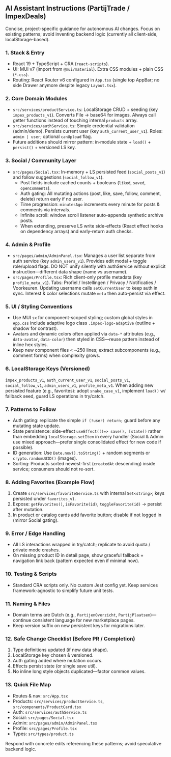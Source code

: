 ## AI Assistant Instructions (PartijTrade / ImpexDeals)

Concise, project-specific guidance for autonomous AI changes. Focus on existing patterns; avoid inventing backend logic (currently all client-side, localStorage-based).

### 1. Stack & Entry
- React 19 + TypeScript + CRA (`react-scripts`).
- UI: MUI v7 (import from `@mui/material`). Extra CSS modules + plain CSS (`*.css`).
- Routing: React Router v6 configured in `App.tsx` (single top AppBar; no side Drawer anymore despite legacy `Layout.tsx`).

### 2. Core Domain Modules
- `src/services/productService.ts`: LocalStorage CRUD + seeding (key `impex_products_v1`). Converts File -> base64 for images. Always call getter functions instead of touching internal `products` array.
- `src/services/authService.ts`: Simple credential validation (admin/demo). Persists current user (key `auth_current_user_v1`). Roles: `admin | user`; optional `canUpload` flag.
- Future additions should mirror pattern: in‑module state + `load()` + `persist()` + versioned LS key.

### 3. Social / Community Layer
- `src/pages/Social.tsx`: In-memory + LS persisted feed (`social_posts_v1`) and follow suggestions (`social_follow_v1`).
  - Post fields include cached counts + booleans (`liked`, `saved`, `openComments`).
  - Auth gating: All mutating actions (post, like, save, follow, comment, delete) return early if no user.
  - Time progression: `minutesAgo` increments every minute for posts & comments via intervals.
  - Infinite scroll: window scroll listener auto-appends synthetic archive posts.
  - When extending, preserve LS write side-effects (React effect hooks on dependency arrays) and early-return auth checks.

### 4. Admin & Profile
- `src/pages/admin/AdminPanel.tsx`: Manages a user list separate from auth service (key `admin_users_v1`). Provides edit modal + toggle role/upload flags. DO NOT unify silently with authService without explicit instruction—different data shape (name vs username).
- `src/pages/Profile.tsx`: Rich client-only profile metadata (key `profile_meta_v1`). Tabs: Profiel / Instellingen / Privacy / Notificaties / Voorkeuren. Updating username calls `setCurrentUser` to keep auth in sync. Interest & color selections mutate `meta` then auto-persist via effect.

### 5. UI / Styling Conventions
- Use MUI `sx` for component-scoped styling; custom global styles in `App.css` include adaptive logo class `.impex-logo-adaptive` (outline + shadow for contrast).
- Avatars and dynamic colors often applied via `data-*` attributes (e.g., `data-avatar`, `data-color`) then styled in CSS—reuse pattern instead of inline hex styles.
- Keep new component files < ~250 lines; extract subcomponents (e.g., comment forms) when complexity grows.

### 6. LocalStorage Keys (Versioned)
`impex_products_v1`, `auth_current_user_v1`, `social_posts_v1`, `social_follow_v1`, `admin_users_v1`, `profile_meta_v1`.
When adding new persisted feature (e.g., favorites): adopt `snake_case_v1`, implement `load()` w/ fallback seed, guard LS operations in try/catch.

### 7. Patterns to Follow
- Auth gating: replicate the simple `if (!user) return;` guard before any mutating state update.
- State persistence: side-effect `useEffect(()=> save(), [state])` rather than embedding `localStorage.setItem` in every handler (Social & Admin use mixed approach—prefer single consolidated effect for new code if possible).
- ID generation: Use `Date.now().toString()` + random segments or `crypto.randomUUID()` (images).
- Sorting: Products sorted newest-first (`createdAt` descending) inside service; consumers should not re-sort.

### 8. Adding Favorites (Example Flow)
1. Create `src/services/favoriteService.ts` with internal `Set<string>`; keys persisted under `favorites_v1`.
2. Expose: `getFavorites()`, `isFavorite(id)`, `toggleFavorite(id)` -> persist after mutation.
3. In product or catalog cards add favorite button; disable if not logged in (mirror Social gating).

### 9. Error / Edge Handling
- All LS interactions wrapped in try/catch; replicate to avoid quota / private mode crashes.
- On missing product ID in detail page, show graceful fallback + navigation link back (pattern expected even if minimal now).

### 10. Testing & Scripts
- Standard CRA scripts only. No custom Jest config yet. Keep services framework-agnostic to simplify future unit tests.

### 11. Naming & Files
- Domain terms are Dutch (e.g., `PartijenOverzicht`, `PartijPlaatsen`)—continue consistent language for new marketplace pages.
- Keep version suffix on new persistent keys for migrations later.

### 12. Safe Change Checklist (Before PR / Completion)
1. Type definitions updated (if new data shape). 
2. LocalStorage key chosen & versioned. 
3. Auth gating added where mutation occurs. 
4. Effects persist state (or single save util). 
5. No inline long style objects duplicated—factor common values.

### 13. Quick File Map
- Routes & nav: `src/App.tsx`
- Products: `src/services/productService.ts`, `src/components/ProductCard.tsx`
- Auth: `src/services/authService.ts`
- Social: `src/pages/Social.tsx`
- Admin: `src/pages/admin/AdminPanel.tsx`
- Profile: `src/pages/Profile.tsx`
- Types: `src/types/product.ts`

Respond with concrete edits referencing these patterns; avoid speculative backend logic.
